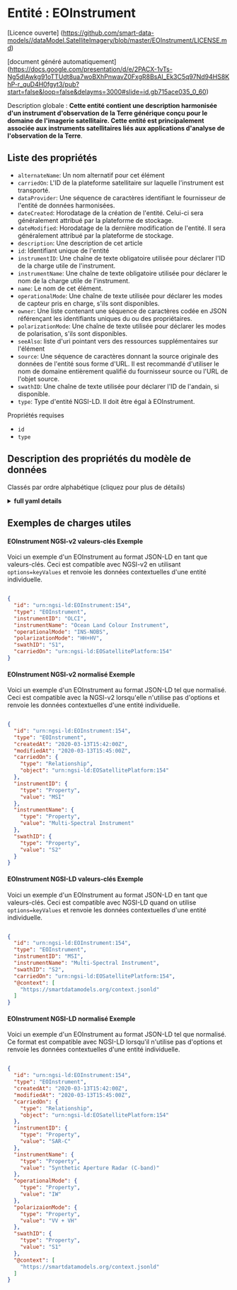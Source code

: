 Entité : EOInstrument  
=====================  
[Licence ouverte] (https://github.com/smart-data-models//dataModel.SatelliteImagery/blob/master/EOInstrument/LICENSE.md)  
[document généré automatiquement] (https://docs.google.com/presentation/d/e/2PACX-1vTs-Ng5dIAwkg91oTTUdt8ua7woBXhPnwavZ0FxgR8BsAI_Ek3C5q97Nd94HS8KhP-r_quD4H0fgyt3/pub?start=false&loop=false&delayms=3000#slide=id.gb715ace035_0_60)  
Description globale : **Cette entité contient une description harmonisée d'un instrument d'observation de la Terre générique conçu pour le domaine de l'imagerie satellitaire. Cette entité est principalement associée aux instruments satellitaires liés aux applications d'analyse de l'observation de la Terre**.  

## Liste des propriétés  

- `alternateName`: Un nom alternatif pour cet élément  - `carriedOn`: L'ID de la plateforme satellitaire sur laquelle l'instrument est transporté.  - `dataProvider`: Une séquence de caractères identifiant le fournisseur de l'entité de données harmonisées.  - `dateCreated`: Horodatage de la création de l'entité. Celui-ci sera généralement attribué par la plateforme de stockage.  - `dateModified`: Horodatage de la dernière modification de l'entité. Il sera généralement attribué par la plateforme de stockage.  - `description`: Une description de cet article  - `id`: Identifiant unique de l'entité  - `instrumentID`: Une chaîne de texte obligatoire utilisée pour déclarer l'ID de la charge utile de l'instrument.  - `instrumentName`: Une chaîne de texte obligatoire utilisée pour déclarer le nom de la charge utile de l'instrument.  - `name`: Le nom de cet élément.  - `operationalMode`: Une chaîne de texte utilisée pour déclarer les modes de capteur pris en charge, s'ils sont disponibles.  - `owner`: Une liste contenant une séquence de caractères codée en JSON référençant les identifiants uniques du ou des propriétaires.  - `polarizationMode`: Une chaîne de texte utilisée pour déclarer les modes de polarisation, s'ils sont disponibles.  - `seeAlso`: liste d'uri pointant vers des ressources supplémentaires sur l'élément  - `source`: Une séquence de caractères donnant la source originale des données de l'entité sous forme d'URL. Il est recommandé d'utiliser le nom de domaine entièrement qualifié du fournisseur source ou l'URL de l'objet source.  - `swathID`: Une chaîne de texte utilisée pour déclarer l'ID de l'andain, si disponible.  - `type`: Type d'entité NGSI-LD. Il doit être égal à EOInstrument.    
Propriétés requises  
- `id`  - `type`  ## Description des propriétés du modèle de données  
Classés par ordre alphabétique (cliquez pour plus de détails)  
<details><summary><strong>full yaml details</strong></summary>    
```yaml  
EOInstrument:    
  description: 'This entity contains a harmonised description of a generic EOInstrument made for the Satellite Imagerry domain. This entity is primarily associated with the satellite instruments related to Earth Observation Analysis applications.'    
  properties:    
    alternateName:    
      description: 'An alternative name for this item'    
      type: Property    
    carriedOn:    
      description: 'The ID of the satellite platform that the instrument is carried on'    
      format: uri    
      type: Relationship    
    dataProvider:    
      description: 'A sequence of characters identifying the provider of the harmonised data entity.'    
      type: Property    
    dateCreated:    
      description: 'Entity creation timestamp. This will usually be allocated by the storage platform.'    
      format: date-time    
      type: Property    
    dateModified:    
      description: 'Timestamp of the last modification of the entity. This will usually be allocated by the storage platform.'    
      format: date-time    
      type: Property    
    description:    
      description: 'A description of this item'    
      type: Property    
    id:    
      anyOf: &eoinstrument_-_properties_-_owner_-_items_-_anyof    
        - description: 'Property. Identifier format of any NGSI entity'    
          maxLength: 256    
          minLength: 1    
          pattern: ^[\w\-\.\{\}\$\+\*\[\]`|~^@!,:\\]+$    
          type: string    
        - description: 'Property. Identifier format of any NGSI entity'    
          format: uri    
          type: string    
      description: 'Unique identifier of the entity'    
      type: Property    
    instrumentID:    
      description: 'A mandatory text string used to declare the ID of the instrument payload'    
      type: Property    
      x-ngsi:    
        model: https://schema.org/Text    
    instrumentName:    
      description: 'A mandatory text string used to declare the name of the instrument payload'    
      type: Property    
      x-ngsi:    
        model: https://schema.org/Text    
    name:    
      description: 'The name of this item.'    
      type: Property    
    operationalMode:    
      description: 'A text string used to declare the supported sensor modes if available'    
      type: Property    
      x-ngsi:    
        model: https://schema.org/Text    
    owner:    
      description: 'A List containing a JSON encoded sequence of characters referencing the unique Ids of the owner(s)'    
      items:    
        anyOf: *eoinstrument_-_properties_-_owner_-_items_-_anyof    
        description: 'Property. Unique identifier of the entity'    
      type: Property    
    polarizationMode:    
      description: 'A text string used to declare the polarization modes if available'    
      type: Property    
      x-ngsi:    
        model: https://schema.org/Text    
    seeAlso:    
      description: 'list of uri pointing to additional resources about the item'    
      oneOf:    
        - items:    
            format: uri    
            type: string    
          minItems: 1    
          type: array    
        - format: uri    
          type: string    
      type: Property    
    source:    
      description: 'A sequence of characters giving the original source of the entity data as a URL. Recommended to be the fully qualified domain name of the source provider, or the URL to the source object.'    
      type: Property    
    swathID:    
      description: 'A text string used to declare the swath ID if available'    
      type: Property    
      x-ngsi:    
        model: https://schema.org/Text    
    type:    
      description: 'NGSI-LD Entity Type. It must be equal to EOInstrument.'    
      enum:    
        - EOInstrument    
      type: Property    
  required:    
    - id    
    - type    
  type: object    
```  
</details>    
## Exemples de charges utiles  
#### EOInstrument NGSI-v2 valeurs-clés Exemple  
Voici un exemple d'un EOInstrument au format JSON-LD en tant que valeurs-clés. Ceci est compatible avec NGSI-v2 en utilisant `options=keyValues` et renvoie les données contextuelles d'une entité individuelle.  
```json  
{  
  "id": "urn:ngsi-ld:EOInstrument:154",  
  "type": "EOInstrument",  
  "instrumentID": "OLCI",  
  "instrumentName": "Ocean Land Colour Instrument",  
  "operationalMode": "INS-NOBS",  
  "polarizationMode": "HH+HV",  
  "swathID": "S1",  
  "carriedOn": "urn:ngsi-ld:EOSatellitePlatform:154"  
}  
```  
#### EOInstrument NGSI-v2 normalisé Exemple  
Voici un exemple d'un EOInstrument au format JSON-LD tel que normalisé. Ceci est compatible avec la NGSI-v2 lorsqu'elle n'utilise pas d'options et renvoie les données contextuelles d'une entité individuelle.  
```json  
{  
  "id": "urn:ngsi-ld:EOInstrument:154",  
  "type": "EOInstrument",  
  "createdAt": "2020-03-13T15:42:00Z",  
  "modifiedAt": "2020-03-13T15:45:00Z",  
  "carriedOn": {  
    "type": "Relationship",  
    "object": "urn:ngsi-ld:EOSatellitePlatform:154"  
  },  
  "instrumentID": {  
    "type": "Property",  
    "value": "MSI"  
  },  
  "instrumentName": {  
    "type": "Property",  
    "value": "Multi-Spectral Instrument"  
  },  
  "swathID": {  
    "type": "Property",  
    "value": "S2"  
  }  
}  
```  
#### EOInstrument NGSI-LD valeurs-clés Exemple  
Voici un exemple d'un EOInstrument au format JSON-LD en tant que valeurs-clés. Ceci est compatible avec NGSI-LD quand on utilise `options=keyValues` et renvoie les données contextuelles d'une entité individuelle.  
```json  
{  
  "id": "urn:ngsi-ld:EOInstrument:154",  
  "type": "EOInstrument",  
  "instrumentID": "MSI",  
  "instrumentName": "Multi-Spectral Instrument",  
  "swathID": "S2",  
  "carriedOn": "urn:ngsi-ld:EOSatellitePlatform:154",  
  "@context": [  
    "https://smartdatamodels.org/context.jsonld"  
  ]  
}  
```  
#### EOInstrument NGSI-LD normalisé Exemple  
Voici un exemple d'un EOInstrument au format JSON-LD tel que normalisé. Ce format est compatible avec NGSI-LD lorsqu'il n'utilise pas d'options et renvoie les données contextuelles d'une entité individuelle.  
```json  
{  
  "id": "urn:ngsi-ld:EOInstrument:154",  
  "type": "EOInstrument",  
  "createdAt": "2020-03-13T15:42:00Z",  
  "modifiedAt": "2020-03-13T15:45:00Z",  
  "carriedOn": {  
    "type": "Relationship",  
    "object": "urn:ngsi-ld:EOSatellitePlatform:154"  
  },  
  "instrumentID": {  
    "type": "Property",  
    "value": "SAR-C"  
  },  
  "instrumentName": {  
    "type": "Property",  
    "value": "Synthetic Aperture Radar (C-band)"  
  },  
  "operationalMode": {  
    "type": "Property",  
    "value": "IW"  
  },  
  "polarizaionMode": {  
    "type": "Property",  
    "value": "VV + VH"  
  },  
  "swathID": {  
    "type": "Property",  
    "value": "S1"  
  },  
  "@context": [  
    "https://smartdatamodels.org/context.jsonld"  
  ]  
}  
```  

